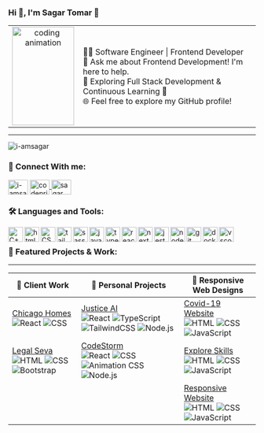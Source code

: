 ### Hi 👋, I'm Sagar Tomar 🤗

<div align="center">
  <table style="width: 100%; max-width: 600px; margin: auto;">
    <tr>
      <td style="text-align: center;">
        <img src="https://media.giphy.com/media/qgQUggAC3Pfv687qPC/giphy.gif" alt="coding animation" style="width: 100%; max-width: 250px; height: 200px; object-fit: cover;" />
      </td>
      <td style="text-align: left; padding: 10px;">
        <ul style="list-style-type: none; padding: 0; margin: 0;">
          <li>👨‍💻 Software Engineer | Frontend Developer</li>
          <li>💬 Ask me about Frontend Development! I'm here to help.</li>
          <li>📖 Exploring Full Stack Development & Continuous Learning 🚀</li>
          <li>🌐 Feel free to explore my GitHub profile!</li>
        </ul>
      </td>
    </tr>
  </table>
</div>


---

<p align="left"> <img src="https://komarev.com/ghpvc/?username=i-amsagar&label=Profile%20views&color=FB2576&style=flat" alt="i-amsagar" /> </p>

<h3 align="left">🔗 Connect With me:</h3>
<p align="left">
<a href="https://linkedin.com/in/i-amsagar" target="blank"><img align="center" src="https://raw.githubusercontent.com/rahuldkjain/github-profile-readme-generator/master/src/images/icons/Social/linked-in-alt.svg" alt="i-amsagar" height="30" width="40" /></a>
<a href="https://leetcode.com/u/codeprisms/" target="blank">
    <img align="center" src="https://upload.wikimedia.org/wikipedia/commons/1/19/LeetCode_logo_black.png" alt="codeprisms" height="30" width="40" />
</a>
<a href="https://www.youtube.com/c/SagarDeveloper" target="blank"><img align="center" src="https://raw.githubusercontent.com/rahuldkjain/github-profile-readme-generator/master/src/images/icons/Social/youtube.svg" alt="sagar developer" height="30" width="40" /></a>
</p>

<h3 align="left">🛠️ Languages and Tools:</h3>
<img src="https://cdn.jsdelivr.net/gh/devicons/devicon/icons/cplusplus/cplusplus-original.svg" alt="C++" width="30px" align="left"/>
<img src="https://cdn.jsdelivr.net/gh/devicons/devicon/icons/html5/html5-original.svg" alt="html5" width="30px" align="left"/>
<img src="https://cdn.jsdelivr.net/gh/devicons/devicon/icons/css3/css3-original.svg" alt="CSS" width="30px" align="left"/>
<img src="https://cdn.jsdelivr.net/gh/devicons/devicon@latest/icons/tailwindcss/tailwindcss-original-wordmark.svg" alt="tailwindcss" width="30px" align="left"/>
<img src="https://cdn.jsdelivr.net/gh/devicons/devicon/icons/sass/sass-original.svg" alt="sass" width="30px" align="left"/>
<img src="https://cdn.jsdelivr.net/gh/devicons/devicon/icons/javascript/javascript-original.svg" alt="javascript" width="30px" align="left"/>
<img src="https://cdn.jsdelivr.net/gh/devicons/devicon@latest/icons/typescript/typescript-original.svg" alt="typescript" width="30px" align="left"/>
<img src="https://cdn.jsdelivr.net/gh/devicons/devicon/icons/react/react-original.svg" alt="react" width="30px" align="left"/>
<img src="https://cdn.jsdelivr.net/gh/devicons/devicon@latest/icons/nextjs/nextjs-original.svg" alt="next.js" width="30px" align="left"/>
<img src="https://cdn.jsdelivr.net/gh/devicons/devicon@latest/icons/jest/jest-plain.svg" alt="jest" width="30px" align="left"/>
<img src="https://cdn.jsdelivr.net/gh/devicons/devicon/icons/nodejs/nodejs-original.svg" alt="nodejs" width="30px" align="left"/>
<img src="https://cdn.jsdelivr.net/gh/devicons/devicon/icons/git/git-original.svg" alt="git" width="30px" align="left"/>
<img src="https://cdn.jsdelivr.net/gh/devicons/devicon@latest/icons/docker/docker-original.svg" alt="docker" width="30px" align="left"/>
<img src="https://cdn.jsdelivr.net/gh/devicons/devicon/icons/vscode/vscode-original.svg" alt="vscode" width="30px" align="left"/>

</br>

<h3 align="left">🚀 Featured Projects & Work:</h3>

---

| 💼 Client Work | 🚀 Personal Projects | 📱 Responsive Web Designs |
|---------------|---------------------|--------------------------|
| [Chicago Homes](https://chicagohomes.in/)  <br> ![React](https://img.shields.io/badge/-React.js-61DAFB?logo=react&logoColor=white&style=flat) ![CSS](https://img.shields.io/badge/-CSS-1572B6?logo=css3&logoColor=white&style=flat) | [Justice AI](https://www.justiceai.in/)  <br> ![React](https://img.shields.io/badge/-React.js-61DAFB?logo=react&logoColor=white&style=flat) ![TypeScript](https://img.shields.io/badge/-TypeScript-3178C6?logo=typescript&logoColor=white&style=flat) ![TailwindCSS](https://img.shields.io/badge/-TailwindCSS-38B2AC?logo=tailwind-css&logoColor=white&style=flat) ![Node.js](https://img.shields.io/badge/-Node.js-339933?logo=node.js&logoColor=white&style=flat) | [Covid-19 Website](https://i-amsagar.github.io/Covid-19-Website/)  <br> ![HTML](https://img.shields.io/badge/-HTML-E34F26?logo=html5&logoColor=white&style=flat) ![CSS](https://img.shields.io/badge/-CSS-1572B6?logo=css3&logoColor=white&style=flat) ![JavaScript](https://img.shields.io/badge/-JavaScript-F7DF1E?logo=javascript&logoColor=black&style=flat) |
| [Legal Seva](https://i-amsagar.github.io/LegalSeva/)  <br> ![HTML](https://img.shields.io/badge/-HTML-E34F26?logo=html5&logoColor=white&style=flat) ![CSS](https://img.shields.io/badge/-CSS-1572B6?logo=css3&logoColor=white&style=flat) ![Bootstrap](https://img.shields.io/badge/-Bootstrap-7952B3?logo=bootstrap&logoColor=white&style=flat) | [CodeStorm](https://codestorm.netlify.app/home)  <br> ![React](https://img.shields.io/badge/-React.js-61DAFB?logo=react&logoColor=white&style=flat) ![CSS](https://img.shields.io/badge/-CSS-1572B6?logo=css3&logoColor=white&style=flat) ![Animation CSS](https://img.shields.io/badge/-Animation%20CSS-FFA500?logo=css3&logoColor=white&style=flat) ![Node.js](https://img.shields.io/badge/-Node.js-339933?logo=node.js&logoColor=white&style=flat) | [Explore Skills](https://i-amsagar.github.io/Explore-Skills/)  <br> ![HTML](https://img.shields.io/badge/-HTML-E34F26?logo=html5&logoColor=white&style=flat) ![CSS](https://img.shields.io/badge/-CSS-1572B6?logo=css3&logoColor=white&style=flat) ![JavaScript](https://img.shields.io/badge/-JavaScript-F7DF1E?logo=javascript&logoColor=black&style=flat) |
|  |  | [Responsive Website](https://i-amsagar.github.io/Responsive_Website/)  <br> ![HTML](https://img.shields.io/badge/-HTML-E34F26?logo=html5&logoColor=white&style=flat) ![CSS](https://img.shields.io/badge/-CSS-1572B6?logo=css3&logoColor=white&style=flat) ![JavaScript](https://img.shields.io/badge/-JavaScript-F7DF1E?logo=javascript&logoColor=black&style=flat) |




